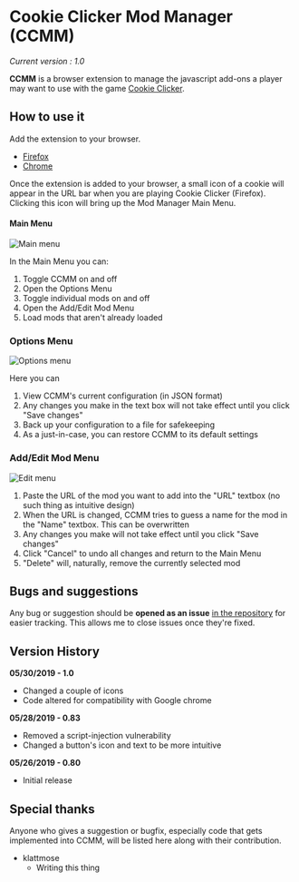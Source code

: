 # Cookie Clicker Mod Manager (CCMM)

*Current version : 1.0*

**CCMM** is a browser extension to manage the javascript add-ons a player may want to use with the game [Cookie Clicker][CookieClickerLink].

## How to use it

Add the extension to your browser. 

* [Firefox][FirefoxLink]
* [Chrome][ChromeLink]

Once the extension is added to your browser, a small icon of a cookie will appear in the URL bar when you are playing Cookie Clicker (Firefox). Clicking this icon will bring up the Mod Manager Main Menu. 

#### Main Menu

![Main menu][MainMenu]

In the Main Menu you can:
1. Toggle CCMM on and off
2. Open the Options Menu
3. Toggle individual mods on and off
4. Open the Add/Edit Mod Menu
5. Load mods that aren't already loaded

### Options Menu

![Options menu][OptionsMenu]

Here you can 
1. View CCMM's current configuration (in JSON format)
2. Any changes you make in the text box will not take effect until you click "Save changes"
3. Back up your configuration to a file for safekeeping
4. As a just-in-case, you can restore CCMM to its default settings

### Add/Edit Mod Menu

![Edit menu][EditMenu]

1. Paste the URL of the mod you want to add into the "URL" textbox (no such thing as intuitive design)
2. When the URL is changed, CCMM tries to guess a name for the mod in the "Name" textbox. This can be overwritten
3. Any changes you make will not take effect until you click "Save changes"
4. Click "Cancel" to undo all changes and return to the Main Menu
5. "Delete" will, naturally, remove the currently selected mod

## Bugs and suggestions

Any bug or suggestion should be **opened as an issue** [in the repository][IssueLink] for easier tracking. This allows me to close issues once they're fixed.

## Version History

**05/30/2019 - 1.0**
* Changed a couple of icons
* Code altered for compatibility with Google chrome

**05/28/2019 - 0.83**
* Removed a script-injection vulnerability
* Changed a button's icon and text to be more intuitive

**05/26/2019 - 0.80**
* Initial release

## Special thanks

Anyone who gives a suggestion or bugfix, especially code that gets implemented into CCMM, will be listed here along with their contribution.

* klattmose
	* Writing this thing

[CookieClickerLink]: https://orteil.dashnet.org/cookieclicker
[FirefoxLink]: https://addons.mozilla.org/en-US/firefox/addon/cookie-clicker-mod-manager/
[ChromeLink]: https://chrome.google.com/webstore/detail/cookie-clicker-mod-manage/gehplcbdghdjeinldbgkjdffgkdcpned
[MainMenu]: https://i.imgur.com/CwV00hk.png
[OptionsMenu]: https://i.imgur.com/8Z4bS6Q.png
[EditMenu]: https://i.imgur.com/Qr8vyrr.png
[IssueLink]: https://github.com/klattmose/CookieClickerModManager/issues
